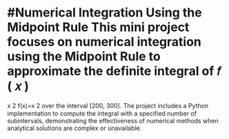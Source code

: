#Numerical Integration Using the Midpoint Rule
This mini project focuses on numerical integration using the Midpoint Rule to approximate the definite integral of 
𝑓
(
𝑥
)
=
𝑥
2
f(x)=x 
2
  over the interval [200, 300]. The project includes a Python implementation to compute the integral with a specified number of subintervals, demonstrating the effectiveness of numerical methods when analytical solutions are complex or unavailable.
